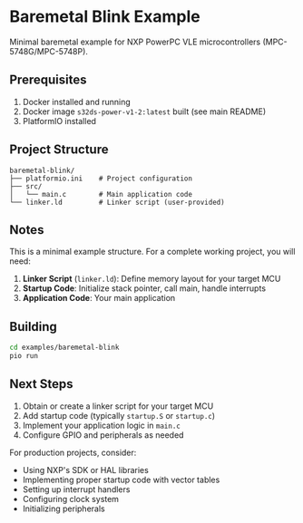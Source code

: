 # Baremetal Blink Example

Minimal baremetal example for NXP PowerPC VLE microcontrollers (MPC-5748G/MPC-5748P).

## Prerequisites

1. Docker installed and running
2. Docker image `s32ds-power-v1-2:latest` built (see main README)
3. PlatformIO installed

## Project Structure

```
baremetal-blink/
├── platformio.ini    # Project configuration
├── src/
│   └── main.c        # Main application code
└── linker.ld         # Linker script (user-provided)
```

## Notes

This is a minimal example structure. For a complete working project, you will need:

1. **Linker Script** (`linker.ld`): Define memory layout for your target MCU
2. **Startup Code**: Initialize stack pointer, call main, handle interrupts
3. **Application Code**: Your main application

## Building

```bash
cd examples/baremetal-blink
pio run
```

## Next Steps

1. Obtain or create a linker script for your target MCU
2. Add startup code (typically `startup.S` or `startup.c`)
3. Implement your application logic in `main.c`
4. Configure GPIO and peripherals as needed

For production projects, consider:
- Using NXP's SDK or HAL libraries
- Implementing proper startup code with vector tables
- Setting up interrupt handlers
- Configuring clock system
- Initializing peripherals

